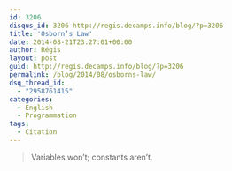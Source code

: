 ```yaml
---
id: 3206
disqus_id: 3206 http://regis.decamps.info/blog/?p=3206
title: 'Osborn’s Law'
date: 2014-08-21T23:27:01+00:00
author: Régis
layout: post
guid: http://regis.decamps.info/blog/?p=3206
permalink: /blog/2014/08/osborns-law/
dsq_thread_id:
  - "2958761415"
categories:
  - English
  - Programmation
tags:
  - Citation
---
```

> Variables won’t; constants aren’t.
